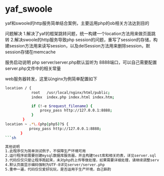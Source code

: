 # yaf_swoole
yaf和swoole的http服务简单结合案例，主要运用php的ob相关方法达到目的

问题解决
1.解决了yaf的框架跳转问题，统一构建一个location方法用来做页面跳转
2.解决swoole的http服务导致php session的问题，重写了session的存储，构建session方法用来读写session，以及delSession方法用来删除session，默session存储在memcache

服务启动说明
php server/server.php默认监听为 8888端口，可以自己需要配置server.php文件中的相关常量

web服务器转发，这里以nginx为例简单配置如下
```sh
location / {
            root   /usr/local/nginx/html/public;
            index  index.php index.html index.htm;

            if (!-e $request_filename) {
                proxy_pass http://127.0.0.1:8888;
            }
        }
location ~ .*\.(php|php5)?$ {
           proxy_pass http://127.0.0.1:8888;
       }
```sh

其他说明
1.此程序仅为简单测试例子，不保障生产环境可用
2.运行程序前需要创建mysql数据库服务器，并且构建test库和相关的表，详见server.sql
3.代码仅仅只是让程序跑起来，未对php的上传等做处理，如果需要详细处理，请继续调整server/server.php
4.默认页面显示编码强制为UTF-8详见server/server.php
5.重申一遍，代码仅仅爱好玩玩，是否运用于生产环境，自己斟酌

